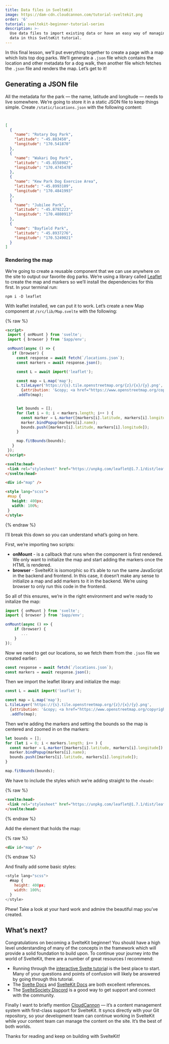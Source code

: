 ```yaml
---
title: Data files in SvelteKit
image: https://dam-cdn.cloudcannon.com/tutorial-sveltekit.png
order: '6'
tutorial: sveltekit-beginner-tutorial-series
description: >-
  Use data files to import existing data or have an easy way of managing global
  data in this SvelteKit tutorial.
---
```


In this final lesson, we’ll put everything together to create a page with a map which lists top dog parks. We’ll generate a `.json` file which contains the location and other metadata for a dog walk, then another file which fetches the `.json` file and renders the map. Let’s get to it\!

## Generating a JSON file

All the metadata for the park — the name, latitude and longitude — needs to live somewhere. We’re going to store it in a static JSON file to keep things simple. Create `/static/locations.json` with the following content:

```json


[
  {
    "name": "Rotary Dog Park",
    "latitude": "-45.883450",
    "longitude": "170.541870"
  },
  {
    "name": "Wakari Dog Park",
    "latitude": "-45.8558982",
    "longitude": "170.4745478"
  },
  {
    "name": "Kew Park Dog Exercise Area",
    "latitude": "-45.8993109",
    "longitude": "170.4841993"
  },
  {
    "name": "Jubilee Park",
    "latitude": "-45.8792223",
    "longitude": "170.4880913"
  },
  {
    "name": "Bayfield Park",
    "latitude": "-45.8937276",
    "longitude": "170.5249021"
  }
]
```


### Rendering the map

We’re going to create a reusable component that we can use anywhere on the site to output our favorite dog parks. We’re using a library called [Leaflet](https://leafletjs.com/) to create the map and markers so we’ll install the dependencies for this first. In your terminal run:

```shell
npm i -D leaflet
```

With leaflet installed, we can put it to work. Let’s create a new Map component at `/src/lib/Map.svelte` with the following:

{% raw %}
 ```html
<script>
  import { onMount } from 'svelte';
  import { browser } from '$app/env';

  onMount(async () => {
    if (browser) {
      const response = await fetch(`/locations.json`);
      const markers = await response.json();

      const L = await import('leaflet');

      const map = L.map('map');
      L.tileLayer('https://{s}.tile.openstreetmap.org/{z}/{x}/{y}.png', 
        {attribution: '&copy; <a href="https://www.openstreetmap.org/copyright">OpenStreetMap</a> contributors'})
      .addTo(map);


      let bounds = [];
      for (let i = 0; i < markers.length; i++ ) {
        const marker = L.marker([markers[i].latitude, markers[i].longitude]).addTo(map);
        marker.bindPopup(markers[i].name);
        bounds.push([markers[i].latitude, markers[i].longitude]);
      }

      map.fitBounds(bounds);
    }
  });
</script>

<svelte:head>
  <link rel="stylesheet" href="https://unpkg.com/leaflet@1.7.1/dist/leaflet.css" crossorigin=""/>
</svelte:head>

<div id="map" />

<style lang="scss">
  #map {
    height: 400px;
    width: 100%;
  }
</style>
```
{% endraw %}

I’ll break this down so you can understand what’s going on here.

First, we’re importing two scripts:

* **onMount** - is a callback that runs when the component is first rendered. We only want to initialize the map and start adding the markers once the HTML is rendered.
* **browser** - SvelteKit is isomorphic so it’s able to run the same JavaScript in the backend and frontend. In this case, it doesn’t make any sense to initialize a map and add markers to it in the backend. We’re using browser to only run this code in the frontend.

So all of this ensures, we’re in the right environment and we’re ready to initalize the map:

```javascript
import { onMount } from 'svelte';
import { browser } from '$app/env';

onMount(async () => {
    if (browser) {
       ...
    }
});
```

Now we need to get our locations, so we fetch them from the `.json` file we created earlier:

```javascript
const response = await fetch(`/locations.json`);
const markers = await response.json();
```

Then we import the leaflet library and initialize the map:

```javascript
const L = await import('leaflet');

const map = L.map('map');
L.tileLayer('https://{s}.tile.openstreetmap.org/{z}/{x}/{y}.png', 
  {attribution: '&copy; <a href="https://www.openstreetmap.org/copyright">OpenStreetMap</a> contributors'})
  .addTo(map);
```

Then we’re adding the markers and setting the bounds so the map is centered and zoomed in on the markers:

```javascript
let bounds = [];
for (let i = 0; i < markers.length; i++ ) {
  const marker = L.marker([markers[i].latitude, markers[i].longitude]).addTo(map);
  marker.bindPopup(markers[i].name);
  bounds.push([markers[i].latitude, markers[i].longitude]);
}

map.fitBounds(bounds);
```

We have to include the styles which we’re adding straight to the `<head>`\:

{% raw %}
 ```html
<svelte:head>
  <link rel="stylesheet" href="https://unpkg.com/leaflet@1.7.1/dist/leaflet.css" crossorigin=""/>
</svelte:head>
```
{% endraw %}

Add the element that holds the map:

{% raw %}
 ```html
<div id="map" />
```
{% endraw %}

And finally add some basic styles:

```javascript
<style lang="scss">
  #map {
    height: 400px;
    width: 100%;
  }
</style>
```

Phew\! Take a look at your hard work and admire the beautiful map you’ve created.

## What’s next?

Congratulations on becoming a SvelteKit beginner\! You should have a high level understanding of many of the concepts in the framework which will provide a solid foundation to build upon. To continue your journey into the world of SvelteKit, there are a number of great resources I recommend:

* Running through the [interactive Svelte tutoria](https://svelte.dev/tutorial/basics)l is the best place to start. Many of your questions and points of confusion will likely be answered by going through this tutorial.
* The [Svelte Docs](https://svelte.dev/docs) and [SvelteKit Docs](https://kit.svelte.dev/docs/introduction) are both excellent references.
* The [SvelteSociety Discord](https://discord.com/invite/svelte) is a good way to get support and connect with the community.

Finally I want to briefly mention [CloudCannon](https://cloudcannon.com/sveltekit-cms/) — it’s a content management system with first-class support for SvelteKit. It syncs directly with your Git repository, so your development team can continue working in SvelteKit while your content team can manage the content on the site. It’s the best of both worlds.

Thanks for reading and keep on building with SvelteKit\!
